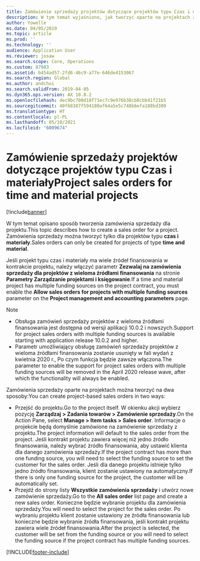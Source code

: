 ```yaml
---
title: Zamówienie sprzedaży projektów dotyczące projektów typu Czas i materiały
description: W tym temat wyjaśniono, jak tworzyć oparte na projektach zamówienia sprzedaży na potrzeby projektów typu czasu i materiałów.
author: Yowelle
ms.date: 04/05/2019
ms.topic: article
ms.prod: ''
ms.technology: ''
audience: Application User
ms.reviewer: josaw
ms.search.scope: Core, Operations
ms.custom: 87983
ms.assetid: b454ad57-2fd6-46c9-a77e-646de4153067
ms.search.region: Global
ms.author: andchoi
ms.search.validFrom: 2019-04-05
ms.dyn365.ops.version: AX 10.0.2
ms.openlocfilehash: dec9bc700d18f71ec7c9e976b38cb8cbb41f21b5
ms.sourcegitcommit: 40f68387f594180af64a5e5c748b6efa188bd300
ms.translationtype: HT
ms.contentlocale: pl-PL
ms.lasthandoff: 05/10/2021
ms.locfileid: "6009674"
---
```

# <a name="project-sales-orders-for-time-and-material-projects"></a><span data-ttu-id="71087-103">Zamówienie sprzedaży projektów dotyczące projektów typu Czas i materiały</span><span class="sxs-lookup"><span data-stu-id="71087-103">Project sales orders for time and material projects</span></span>

[!include[banner](../includes/banner.md)]

<span data-ttu-id="71087-104">W tym temat opisano sposób tworzenia zamówienia sprzedaży dla projektu.</span><span class="sxs-lookup"><span data-stu-id="71087-104">This topic describes how to create a sales order for a project.</span></span> <span data-ttu-id="71087-105">Zamówienia sprzedaży można tworzyć tylko dla projektów typu **czas i materiały**.</span><span class="sxs-lookup"><span data-stu-id="71087-105">Sales orders can only be created for projects of type **time and material**.</span></span>

<span data-ttu-id="71087-106">Jeśli projekt typu czas i materiały ma wiele źródeł finansowania w kontrakcie projektu, należy włączyć parametr **Zezwalaj na zamówienia sprzedaży dla projektów z wieloma źródłami finansowania** na stronie **Parametry Zarządzanie projektami i księgowanie**.</span><span class="sxs-lookup"><span data-stu-id="71087-106">If a time and material project has multiple funding sources on the project contract, you must enable the **Allow sales orders for projects with multiple funding sources** parameter on the **Project management and accounting parameters** page.</span></span> 

> [!NOTE]
> - <span data-ttu-id="71087-107">Obsługa zamówień sprzedaży projektów z wieloma źródłami finansowania jest dostępna od wersji aplikacji 10.0.2 i nowszych.</span><span class="sxs-lookup"><span data-stu-id="71087-107">Support for project sales orders with multiple funding sources is available starting with application release 10.0.2 and higher.</span></span>
> - <span data-ttu-id="71087-108">Parametr umożliwiający obsługę zamówień sprzedaży projektów z wieloma źródłami finansowania zostanie usunięty w fali wydań z kwietnia 2020 r., Po czym funkcja będzie zawsze włączona.</span><span class="sxs-lookup"><span data-stu-id="71087-108">The parameter to enable the support for project sales orders with multiple funding sources will be removed in the April 2020 release wave, after which the functionality will always be enabled.</span></span>

<span data-ttu-id="71087-109">Zamówienia sprzedaży oparte na projektach można tworzyć na dwa sposoby:</span><span class="sxs-lookup"><span data-stu-id="71087-109">You can create project-based sales orders in two ways:</span></span>

- <span data-ttu-id="71087-110">Przejść do projektu.</span><span class="sxs-lookup"><span data-stu-id="71087-110">Go to the project itself.</span></span> <span data-ttu-id="71087-111">W okienku akcji wybierz pozycję **Zarządzaj > Zadania towarów > Zamówienie sprzedaży**.</span><span class="sxs-lookup"><span data-stu-id="71087-111">On the Action Pane, select **Manage > Item tasks > Sales order**.</span></span> <span data-ttu-id="71087-112">Informacje o projekcie będą domyślnie zamówione na zamówienie sprzedaży z projektu.</span><span class="sxs-lookup"><span data-stu-id="71087-112">The project information will default to the sales order from the project.</span></span> <span data-ttu-id="71087-113">Jeśli kontrakt projektu zawiera więcej niż jedno źródło finansowania, należy wybrać źródło finansowania, aby ustawić klienta dla danego zamówienia sprzedaży.</span><span class="sxs-lookup"><span data-stu-id="71087-113">If the project contract has more than one funding source, you will need to select the funding source to set the customer for the sales order.</span></span> <span data-ttu-id="71087-114">Jeśli dla danego projektu istnieje tylko jedno źródło finansowania, klient zostanie ustawiony na automatyczny.</span><span class="sxs-lookup"><span data-stu-id="71087-114">If there is only one funding source for the project, the customer will be automatically set.</span></span>
- <span data-ttu-id="71087-115">Przejdź do strony listy **Wszystkie zamówienia sprzedaży** i utwórz nowe zamówienie sprzedaży.</span><span class="sxs-lookup"><span data-stu-id="71087-115">Go to the **All sales order** list page and create a new sales order.</span></span> <span data-ttu-id="71087-116">Konieczne będzie wybranie projektu dla zamówienia sprzedaży.</span><span class="sxs-lookup"><span data-stu-id="71087-116">You will need to select the project for the sales order.</span></span> <span data-ttu-id="71087-117">Po wybraniu projektu klient zostanie ustawiony ze źródła finansowania lub konieczne będzie wybranie źródła finansowania, jeśli kontrakt projektu zawiera wiele źródeł finansowania.</span><span class="sxs-lookup"><span data-stu-id="71087-117">After the project is selected, the customer will be set from the funding source or you will need to select the funding source if the project contract has multiple funding sources.</span></span>



[!INCLUDE[footer-include](../includes/footer-banner.md)]